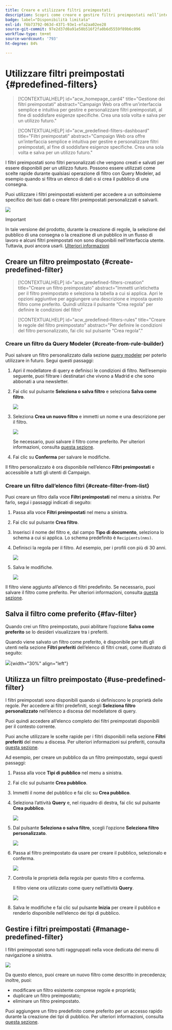 ```yaml
---
title: Creare e utilizzare filtri preimpostati
description: Scopri come creare e gestire filtri preimpostati nell’interfaccia web di Adobe Campaign
badge: label="Disponibilità limitata"
exl-id: f6b73792-063d-4371-93e1-efa2aa02ee28
source-git-commit: 97e2d37d0a91e50b516f2fa0b6d5559f89b6c096
workflow-type: tm+mt
source-wordcount: '793'
ht-degree: 84%

---
```


# Utilizzare filtri preimpostati {#predefined-filters}

>[!CONTEXTUALHELP]
>id="acw_homepage_card4"
>title="Gestione dei filtri preimpostati"
>abstract="Campaign Web ora offre un’interfaccia semplice e intuitiva per gestire e personalizzare filtri preimpostati, al fine di soddisfare esigenze specifiche. Crea una sola volta e salva per un utilizzo futuro."

>[!CONTEXTUALHELP]
>id="acw_predefined-filters-dashboard"
>title="Filtri preimpostati"
>abstract="Campaign Web ora offre un’interfaccia semplice e intuitiva per gestire e personalizzare filtri preimpostati, al fine di soddisfare esigenze specifiche. Crea una sola volta e salva per un utilizzo futuro."

I filtri preimpostati sono filtri personalizzati che vengono creati e salvati per essere disponibili per un utilizzo futuro. Possono essere utilizzati come scelte rapide durante qualsiasi operazione di filtro con Query Modeler, ad esempio quando si filtra un elenco di dati o si crea il pubblico di una consegna.

Puoi utilizzare i filtri preimpostati esistenti per accedere a un sottoinsieme specifico dei tuoi dati o creare filtri preimpostati personalizzati e salvarli.

![](assets/predefined-filters-menu.png)

>[!IMPORTANT]
>
>In tale versione del prodotto, durante la creazione di regole, la selezione del pubblico di una consegna o la creazione di un pubblico in un flusso di lavoro e alcuni filtri preimpostati non sono disponibili nell’interfaccia utente. Tuttavia, puoi ancora usarli. [Ulteriori informazioni](guardrails.md#predefined-filters-filters-guardrails-limitations)


## Creare un filtro preimpostato {#create-predefined-filter}

>[!CONTEXTUALHELP]
>id="acw_predefined-filters-creation"
>title="Creare un filtro preimpostato"
>abstract="Immetti un’etichetta per il filtro preimpostato e seleziona la tabella a cui si applica. Apri le opzioni aggiuntive per aggiungere una descrizione e imposta questo filtro come preferito. Quindi utilizza il pulsante “Crea regola” per definire le condizioni del filtro"

>[!CONTEXTUALHELP]
>id="acw_predefined-filters-rules"
>title="Creare le regole del filtro preimpostato"
>abstract="Per definire le condizioni del filtro personalizzato, fai clic sul pulsante “Crea regola”."

### Creare un filtro da Query Modeler {#create-from-rule-builder}

Puoi salvare un filtro personalizzato dalla sezione [query modeler](../query/query-modeler-overview.md) per poterlo utilizzare in futuro. Segui questi passaggi:

1. Apri il modellatore di query e definisci le condizioni di filtro. Nell’esempio seguente, puoi filtrare i destinatari che vivono a Madrid e che sono abbonati a una newsletter.
1. Fai clic sul pulsante **Seleziona o salva filtro** e seleziona **Salva come filtro**.

   ![](assets/predefined-filters-save.png)

1. Seleziona **Crea un nuovo filtro** e immetti un nome e una descrizione per il filtro.

   ![](assets/predefined-filters-save-filter.png)

   Se necessario, puoi salvare il filtro come preferito. Per ulteriori informazioni, consulta [questa sezione](#fav-filter).

1. Fai clic su **Conferma** per salvare le modifiche.

Il filtro personalizzato è ora disponibile nell’elenco **Filtri preimpostati** e accessibile a tutti gli utenti di Campaign.


### Creare un filtro dall’elenco filtri {#create-filter-from-list}

Puoi creare un filtro dalla voce **Filtri preimpostati** nel menu a sinistra. Per farlo, segui i passaggi indicati di seguito:

1. Passa alla voce **Filtri preimpostati** nel menu a sinistra.
1. Fai clic sul pulsante **Crea filtro**.
1. Inserisci il nome del filtro e, dal campo **Tipo di documento**, seleziona lo schema a cui si applica. Lo schema predefinito è `Recipients(nms)`.


1. Definisci la regola per il filtro. Ad esempio, per i profili con più di 30 anni.

   ![](assets/filter-30+.png)


1. Salva le modifiche.

   ![](assets/new-filter.png)


Il filtro viene aggiunto all’elenco di filtri predefinito. Se necessario, puoi salvare il filtro come preferito. Per ulteriori informazioni, consulta [questa sezione](#fav-filter).


## Salva il filtro come preferito {#fav-filter}

Quando crei un filtro preimpostato, puoi abilitare l’opzione **Salva come preferito** se lo desideri visualizzare tra i preferiti.


Quando viene salvato un filtro come preferito, è disponibile per tutti gli utenti nella sezione **Filtri preferiti** dell’elenco di filtri creati, come illustrato di seguito:

![](assets/predefined-filters-favorite.png){width="30%" align="left"}

## Utilizza un filtro preimpostato {#use-predefined-filter}

I filtri preimpostati sono disponibili quando si definiscono le proprietà delle regole. Per accedere ai filtri predefiniti, scegli **Seleziona filtro personalizzato** nell’elenco a discesa del modellatore di query.

Puoi quindi accedere all’elenco completo dei filtri preimpostati disponibili per il contesto corrente.

Puoi anche utilizzare le scelte rapide per i filtri disponibili nella sezione **Filtri preferiti** del menu a discesa. Per ulteriori informazioni sui preferiti, consulta [questa sezione](#fav-filter).

Ad esempio, per creare un pubblico da un filtro preimpostato, segui questi passaggi:

1. Passa alla voce **Tipi di pubblico** nel menu a sinistra.
1. Fai clic sul pulsante **Crea pubblico**.
1. Immetti il nome del pubblico e fai clic su **Crea pubblico**.
1. Seleziona l’attività **Query** e, nel riquadro di destra, fai clic sul pulsante **Crea pubblico**.

   ![](assets/build-audience-from-filter.png)

1. Dal pulsante **Seleziona o salva filtro**, scegli l’opzione **Seleziona filtro personalizzato**.

   ![](assets/build-audience-select-custom-filter.png)

1. Passa al filtro preimpostato da usare per creare il pubblico, selezionalo e conferma.

   ![](assets/build-audience-filter-list.png)

1. Controlla le proprietà della regola per questo filtro e conferma.

   Il filtro viene ora utilizzato come query nell’attività **Query**.

   ![](assets/build-audience-confirm.png)

1. Salva le modifiche e fai clic sul pulsante **Inizia** per creare il pubblico e renderlo disponibile nell’elenco dei tipi di pubblico.

## Gestire i filtri preimpostati {#manage-predefined-filter}

I filtri preimpostati sono tutti raggruppati nella voce dedicata del menu di navigazione a sinistra.

![](assets/list-of-filters.png)

Da questo elenco, puoi creare un nuovo filtro come descritto in precedenza; inoltre, puoi:

* modificare un filtro esistente comprese regole e proprietà;
* duplicare un filtro preimpostato;
* eliminare un filtro preimpostato.

Puoi aggiungere un filtro predefinito come preferito per un accesso rapido durante la creazione dei tipi di pubblico. Per ulteriori informazioni, consulta [questa sezione](#fav-filter).

<!--
## Built-in predefined filters {#ootb-predefined-filter}

Campaign comes with a set of predefined filters, built from the client console. These filters can be used to define your audiences, and rules. They must not be modified.
-->
